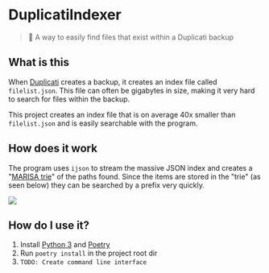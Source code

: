 # DuplicatiIndexer

> 📃 A way to easily find files that exist within a Duplicati backup 

## What is this

When [Duplicati](https://www.duplicati.com/) creates a backup, it creates an index file called `filelist.json`. This file can often be gigabytes in size, making it very hard to search for files within the backup.

This project creates an index file that is on average 40x smaller than `filelist.json` and is easily searchable with the program.

## How does it work

The program uses `ijson` to stream the massive JSON index and creates a "[MARISA trie](https://github.com/s-yata/marisa-trie)" of the paths found. Since the items are stored in the "trie" (as seen below) they can be searched by a prefix very quickly.

![](https://upload.wikimedia.org/wikipedia/commons/thumb/b/be/Trie_example.svg/400px-Trie_example.svg.png)

## How do I use it?

1. Install [Python 3](https://python.org) and [Poetry](https://python-poetry.org/)
2. Run `poetry install` in the project root dir
3. `TODO: Create command line interface`